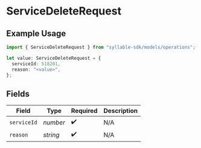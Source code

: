 # ServiceDeleteRequest

## Example Usage

```typescript
import { ServiceDeleteRequest } from "syllable-sdk/models/operations";

let value: ServiceDeleteRequest = {
  serviceId: 518201,
  reason: "<value>",
};
```

## Fields

| Field              | Type               | Required           | Description        |
| ------------------ | ------------------ | ------------------ | ------------------ |
| `serviceId`        | *number*           | :heavy_check_mark: | N/A                |
| `reason`           | *string*           | :heavy_check_mark: | N/A                |